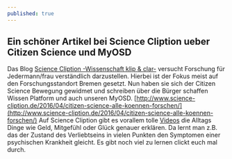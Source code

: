 ```yaml
---
published: true
---
```




## Ein schöner Artikel bei Science Cliption ueber Citizen Science und MyOSD

Das Blog [Science Cliption -Wissenschaft klip & clar-](http://www.science-cliption.de/) versucht Forschung für Jedermann/frau verständlich darzustellen. Hierbei ist der Fokus meist auf den Forschungsstandort Bremen gesetzt. Nun haben sie sich der Citizen Science Bewegung gewidmet und schreiben über die Bürger schaffen Wissen Platform und auch unseren MyOSD.
[http://www.science-cliption.de/2016/04/citizen-science-alle-koennen-forschen/](http://www.science-cliption.de/2016/04/citizen-science-alle-koennen-forschen/)
Auf Science Cliption gibt es vorallem tolle [Videos](http://www.science-cliption.de/clipedia/) die Alltags Dinge wie Geld, Mitgefühl oder Glück genauer erklären. Da lernt man z.B. das der Zustand des Verliebtseins in vielen Punkten den Symptomen einer psychischen Krankheit gleicht. Es gibt noch viel zu lernen clickt euch mal durch.
